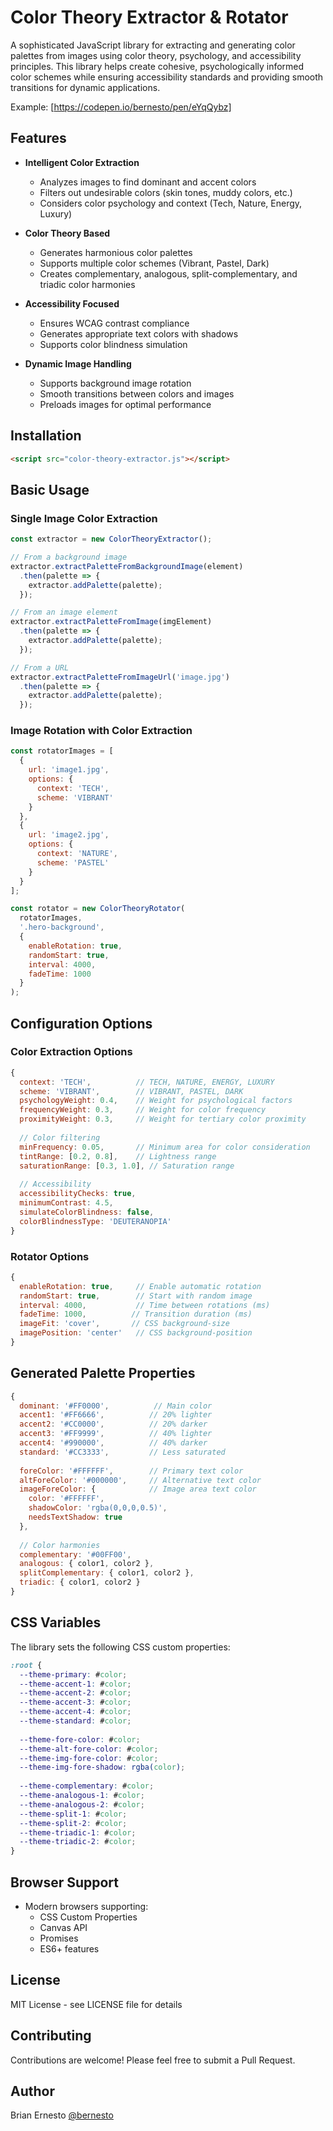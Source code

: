 # Color Theory Extractor & Rotator

A sophisticated JavaScript library for extracting and generating color palettes from images using color theory, psychology, and accessibility principles. This library helps create cohesive, psychologically informed color schemes while ensuring accessibility standards and providing smooth transitions for dynamic applications.

Example: [https://codepen.io/bernesto/pen/eYqQybz]

## Features

- **Intelligent Color Extraction**
  - Analyzes images to find dominant and accent colors
  - Filters out undesirable colors (skin tones, muddy colors, etc.)
  - Considers color psychology and context (Tech, Nature, Energy, Luxury)

- **Color Theory Based**
  - Generates harmonious color palettes
  - Supports multiple color schemes (Vibrant, Pastel, Dark)
  - Creates complementary, analogous, split-complementary, and triadic color harmonies

- **Accessibility Focused**
  - Ensures WCAG contrast compliance
  - Generates appropriate text colors with shadows
  - Supports color blindness simulation

- **Dynamic Image Handling**
  - Supports background image rotation
  - Smooth transitions between colors and images
  - Preloads images for optimal performance

## Installation

```html
<script src="color-theory-extractor.js"></script>
```

## Basic Usage

### Single Image Color Extraction
```javascript
const extractor = new ColorTheoryExtractor();

// From a background image
extractor.extractPaletteFromBackgroundImage(element)
  .then(palette => {
    extractor.addPalette(palette);
  });

// From an image element
extractor.extractPaletteFromImage(imgElement)
  .then(palette => {
    extractor.addPalette(palette);
  });

// From a URL
extractor.extractPaletteFromImageUrl('image.jpg')
  .then(palette => {
    extractor.addPalette(palette);
  });
```

### Image Rotation with Color Extraction
```javascript
const rotatorImages = [
  {
    url: 'image1.jpg',
    options: {
      context: 'TECH',
      scheme: 'VIBRANT'
    }
  },
  {
    url: 'image2.jpg',
    options: {
      context: 'NATURE',
      scheme: 'PASTEL'
    }
  }
];

const rotator = new ColorTheoryRotator(
  rotatorImages,
  '.hero-background',
  {
    enableRotation: true,
    randomStart: true,
    interval: 4000,
    fadeTime: 1000
  }
);
```

## Configuration Options

### Color Extraction Options
```javascript
{
  context: 'TECH',          // TECH, NATURE, ENERGY, LUXURY
  scheme: 'VIBRANT',        // VIBRANT, PASTEL, DARK
  psychologyWeight: 0.4,    // Weight for psychological factors
  frequencyWeight: 0.3,     // Weight for color frequency
  proximityWeight: 0.3,     // Weight for tertiary color proximity
  
  // Color filtering
  minFrequency: 0.05,       // Minimum area for color consideration
  tintRange: [0.2, 0.8],    // Lightness range
  saturationRange: [0.3, 1.0], // Saturation range
  
  // Accessibility
  accessibilityChecks: true,
  minimumContrast: 4.5,
  simulateColorBlindness: false,
  colorBlindnessType: 'DEUTERANOPIA'
}
```

### Rotator Options
```javascript
{
  enableRotation: true,     // Enable automatic rotation
  randomStart: true,        // Start with random image
  interval: 4000,           // Time between rotations (ms)
  fadeTime: 1000,          // Transition duration (ms)
  imageFit: 'cover',       // CSS background-size
  imagePosition: 'center'   // CSS background-position
}
```

## Generated Palette Properties
```javascript
{
  dominant: '#FF0000',          // Main color
  accent1: '#FF6666',          // 20% lighter
  accent2: '#CC0000',          // 20% darker
  accent3: '#FF9999',          // 40% lighter
  accent4: '#990000',          // 40% darker
  standard: '#CC3333',         // Less saturated
  
  foreColor: '#FFFFFF',        // Primary text color
  altForeColor: '#000000',     // Alternative text color
  imageForeColor: {            // Image area text color
    color: '#FFFFFF',
    shadowColor: 'rgba(0,0,0,0.5)',
    needsTextShadow: true
  },
  
  // Color harmonies
  complementary: '#00FF00',
  analogous: { color1, color2 },
  splitComplementary: { color1, color2 },
  triadic: { color1, color2 }
}
```

## CSS Variables

The library sets the following CSS custom properties:
```css
:root {
  --theme-primary: #color;
  --theme-accent-1: #color;
  --theme-accent-2: #color;
  --theme-accent-3: #color;
  --theme-accent-4: #color;
  --theme-standard: #color;
  
  --theme-fore-color: #color;
  --theme-alt-fore-color: #color;
  --theme-img-fore-color: #color;
  --theme-img-fore-shadow: rgba(color);
  
  --theme-complementary: #color;
  --theme-analogous-1: #color;
  --theme-analogous-2: #color;
  --theme-split-1: #color;
  --theme-split-2: #color;
  --theme-triadic-1: #color;
  --theme-triadic-2: #color;
}
```

## Browser Support

- Modern browsers supporting:
  - CSS Custom Properties
  - Canvas API
  - Promises
  - ES6+ features

## License

MIT License - see LICENSE file for details

## Contributing

Contributions are welcome! Please feel free to submit a Pull Request.

## Author

Brian Ernesto [@bernesto]([https://x.com/bernesto])
